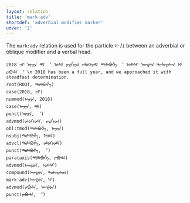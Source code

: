 ```yaml
---
layout: relation
title: 'mark:adv'
shortdef: 'adverbial modifier marker'
udver: '2'
---
```


The `mark:adv` relation is used for the particle `ᡞ᠋` /`i` between an adverbial or oblique modifier and a verbal head.

~~~ sdparse
2018 ᠴᡞ ᠠᠨᡞᠶᠠ ᡩᡝ ︐ ᠮᡠᠰᡝ ᠶᠠᠷᡤᡞᠶᠠᠨ ᡪᠠᠯᡠᡣᡞᠶᠠᠮᡝ ᡩᡠᠯᡝᠪᡠᡥᡝ ︐ ᡠᠮᡝᠰᡞ ᠠᡣᡩᡠᠨ ᡨᠣᠮᠣᠷᡥᠣᠨ ᡞ᠋ ᠶᠠᠪᡠᡥᠠ ︒ \n 2018 has been a full year, and we approached it with steadfast determination.
root(ROOT, ᡩᡠᠯᡝᠪᡠᡥᡝ)
case(2018, ᠴᡞ)
nummod(ᠠᠨᡞᠶᠠ, 2018)
case(ᠠᠨᡞᠶᠠ, ᡩᡝ)
punct(ᠠᠨᡞᠶᠠ, ︐)
advmod(ᡪᠠᠯᡠᡣᡞᠶᠠᠮᡝ, ᠶᠠᠷᡤᡞᠶᠠᠨ)
obl:tmod(ᡩᡠᠯᡝᠪᡠᡥᡝ, ᠠᠨᡞᠶᠠ)
nsubj(ᡩᡠᠯᡝᠪᡠᡥᡝ, ᠮᡠᠰᡝ)
advcl(ᡩᡠᠯᡝᠪᡠᡥᡝ, ᡪᠠᠯᡠᡣᡞᠶᠠᠮᡝ)
punct(ᡩᡠᠯᡝᠪᡠᡥᡝ, ︐)
parataxis(ᡩᡠᠯᡝᠪᡠᡥᡝ, ᠶᠠᠪᡠᡥᠠ)
advmod(ᠠᡣᡩᡠᠨ, ᡠᠮᡝᠰᡞ)
compound(ᠠᡣᡩᡠᠨ, ᡨᠣᠮᠣᠷᡥᠣᠨ)
mark:adv(ᠠᡣᡩᡠᠨ, ᡞ᠋)
advmod(ᠶᠠᠪᡠᡥᠠ, ᠠᡣᡩᡠᠨ)
punct(ᠶᠠᠪᡠᡥᠠ, ︒)
~~~



<!-- Interlanguage links updated Ne 5. května 2024, 18:21:19 CEST -->
